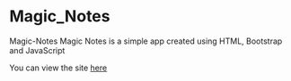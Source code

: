 # Magic_Notes

Magic-Notes Magic Notes is a simple app created using HTML, Bootstrap and JavaScript

You can view the site [here](https://gadehasika.github.io/Magic_Notes/)
